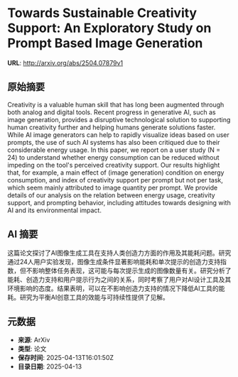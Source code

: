 # Towards Sustainable Creativity Support: An Exploratory Study on Prompt Based Image Generation

**URL**: http://arxiv.org/abs/2504.07879v1

## 原始摘要

Creativity is a valuable human skill that has long been augmented through
both analog and digital tools. Recent progress in generative AI, such as image
generation, provides a disruptive technological solution to supporting human
creativity further and helping humans generate solutions faster. While AI image
generators can help to rapidly visualize ideas based on user prompts, the use
of such AI systems has also been critiqued due to their considerable energy
usage. In this paper, we report on a user study (N = 24) to understand whether
energy consumption can be reduced without impeding on the tool's perceived
creativity support. Our results highlight that, for example, a main effect of
(image generation) condition on energy consumption, and index of creativity
support per prompt but not per task, which seem mainly attributed to image
quantity per prompt. We provide details of our analysis on the relation between
energy usage, creativity support, and prompting behavior, including attitudes
towards designing with AI and its environmental impact.


## AI 摘要

这篇论文探讨了AI图像生成工具在支持人类创造力方面的作用及其能耗问题。研究通过24人用户实验发现，图像生成条件显著影响能耗和单次提示的创造力支持指数，但不影响整体任务表现，这可能与每次提示生成的图像数量有关。研究分析了能耗、创造力支持和用户提示行为之间的关系，同时考察了用户对AI设计工具及其环境影响的态度。结果表明，可以在不影响创造力支持的情况下降低AI工具的能耗。研究为平衡AI创意工具的效能与可持续性提供了见解。

## 元数据

- **来源**: ArXiv
- **类型**: 论文
- **保存时间**: 2025-04-13T16:01:50Z
- **目录日期**: 2025-04-13
